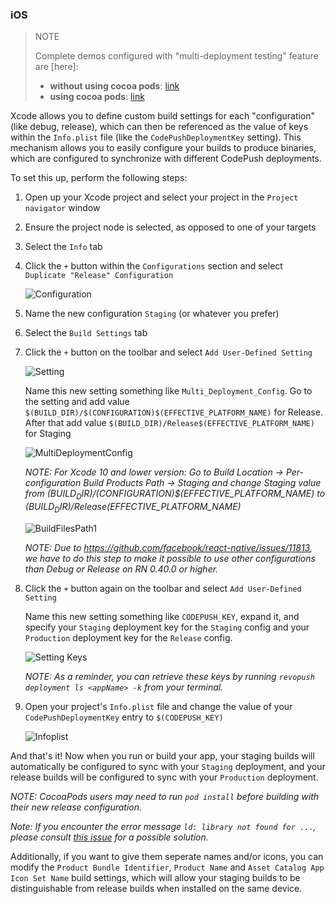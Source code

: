 ### iOS

> NOTE
>
> Complete demos configured with "multi-deployment testing" feature are [here]:
> *  **without using cocoa pods**: [link](https://github.com/microsoft/react-native-code-push/files/1259957/rncp976.copy.zip)
> *  **using cocoa pods**: [link](https://github.com/microsoft/react-native-code-push/files/1172217/rncp893.copy.zip)

Xcode allows you to define custom build settings for each "configuration" (like debug, release), which can then be referenced as the value of keys within the `Info.plist` file (like the `CodePushDeploymentKey` setting). This mechanism allows you to easily configure your builds to produce binaries, which are configured to synchronize with different CodePush deployments.

To set this up, perform the following steps:

1. Open up your Xcode project and select your project in the `Project navigator` window

2. Ensure the project node is selected, as opposed to one of your targets

3. Select the `Info` tab

4. Click the `+` button within the `Configurations` section and select `Duplicate "Release" Configuration`

   ![Configuration](https://cloud.githubusercontent.com/assets/116461/16101597/088714c0-331c-11e6-9504-5469d9a59d74.png)

5. Name the new configuration `Staging` (or whatever you prefer)

6. Select the `Build Settings` tab

7. Click the `+` button on the toolbar and select `Add User-Defined Setting`

   ![Setting](https://cloud.githubusercontent.com/assets/116461/15764165/a16dbe30-28dd-11e6-94f2-fa3b7eb0c7de.png)

   Name this new setting something like `Multi_Deployment_Config`. Go to the setting and add value `$(BUILD_DIR)/$(CONFIGURATION)$(EFFECTIVE_PLATFORM_NAME)` for Release. After that add value `$(BUILD_DIR)/Release$(EFFECTIVE_PLATFORM_NAME)` for Staging

   ![MultiDeploymentConfig](https://user-images.githubusercontent.com/48414875/87178636-1d6a6500-c2e6-11ea-890d-b7773f07e503.png)

   *NOTE: For Xcode 10 and lower version: Go to Build Location -> Per-configuration Build Products Path -> Staging and change Staging value from $(BUILD_DIR)/$(CONFIGURATION)$(EFFECTIVE_PLATFORM_NAME) to $(BUILD_DIR)/Release$(EFFECTIVE_PLATFORM_NAME)*

   ![BuildFilesPath1](https://cloud.githubusercontent.com/assets/4928157/22645377/b1d7df0e-ec77-11e6-83c6-291a27bcdb17.png)

   *NOTE: Due to https://github.com/facebook/react-native/issues/11813, we have to do this step to make it possible to use other configurations than Debug or Release on RN 0.40.0 or higher.*

8. Click the `+` button again on the toolbar and select `Add User-Defined Setting`

   Name this new setting something like `CODEPUSH_KEY`, expand it, and specify your `Staging` deployment key for the `Staging` config and your `Production` deployment key for the `Release` config.

    ![Setting Keys](https://cloud.githubusercontent.com/assets/8598682/16821919/fc1eac4a-490d-11e6-9b11-128129c24b80.png)

    *NOTE: As a reminder, you can retrieve these keys by running `revopush deployment ls <appName> -k` from your terminal.*

9. Open your project's `Info.plist` file and change the value of your `CodePushDeploymentKey` entry to `$(CODEPUSH_KEY)`

    ![Infoplist](https://cloud.githubusercontent.com/assets/116461/15764252/3ac8aed2-28de-11e6-8c19-2270ae9857a7.png)

And that's it! Now when you run or build your app, your staging builds will automatically be configured to sync with your `Staging` deployment, and your release builds will be configured to sync with your `Production` deployment.

*NOTE: CocoaPods users may need to run `pod install` before building with their new release configuration.*

*Note: If you encounter the error message `ld: library not found for ...`, please consult [this issue](https://github.com/microsoft/react-native-code-push/issues/426) for a possible solution.*

Additionally, if you want to give them seperate names and/or icons, you can modify the `Product Bundle Identifier`, `Product Name` and `Asset Catalog App Icon Set Name` build settings, which will allow your staging builds to be distinguishable from release builds when installed on the same device.
